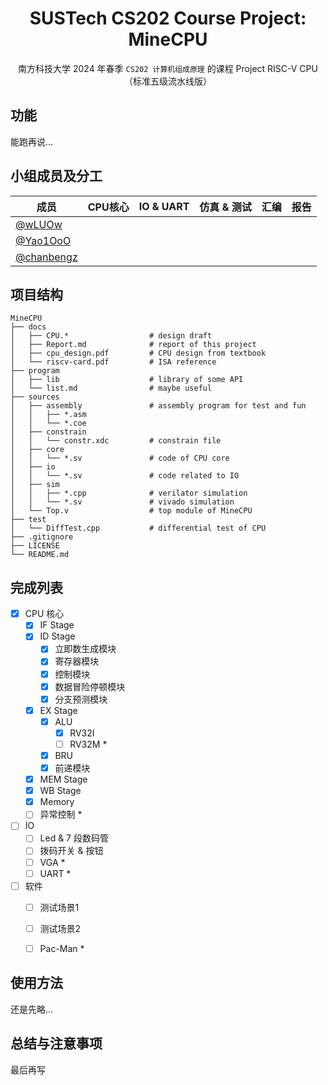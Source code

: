 <div align=center>

# SUSTech CS202 Course Project: MineCPU

南方科技大学 2024 年春季 `CS202 计算机组成原理` 的课程 Project RISC-V CPU（标准五级流水线版）

</div>



## 功能

能跑再说...



## 小组成员及分工

| 成员 | CPU核心 | IO & UART | 仿真 & 测试 | 汇编 | 报告 |
| --- | --- | --- | --- | --- | --- |
| [@wLUOw](https://github.com/wLUOw) |  |  |  |  |  |
| [@Yao1OoO](https://github.com/Yao1OoO) |  |  |  |  |  |
| [@chanbengz](https://github.com/chanbengz) |  |  |  |  |  |



## 项目结构

```
MineCPU
├── docs
│   ├── CPU.*                  # design draft
│   ├── Report.md              # report of this project
│   ├── cpu_design.pdf         # CPU design from textbook
│   └── riscv-card.pdf         # ISA reference
├── program
│   ├── lib                    # library of some API
│   └── list.md                # maybe useful
├── sources                                              
│   ├── assembly               # assembly program for test and fun
│   │   ├── *.asm              
│   │   └── *.coe             
│   ├── constrain
│   │   └── constr.xdc         # constrain file
│   ├── core
│   │   └── *.sv               # code of CPU core
│   ├── io
│   │   └── *.sv               # code related to IO
│   ├── sim
│   │   ├── *.cpp              # verilator simulation
│   │   └── *.sv               # vivado simulation
│   └── Top.v                  # top module of MineCPU
├── test
│   └── DiffTest.cpp           # differential test of CPU
├── .gitignore
├── LICENSE
└── README.md
```



## 完成列表

- [x] CPU 核心
  - [x] IF Stage
  - [x] ID Stage
    - [x] 立即数生成模块
    - [x] 寄存器模块
    - [x] 控制模块
    - [x] 数据冒险停顿模块
    - [x] 分支预测模块
  - [x] EX Stage
    - [x] ALU
      - [x] RV32I
      - [ ] RV32M *
    - [x] BRU
    - [x] 前递模块
  - [x] MEM Stage
  - [x] WB Stage
  - [x] Memory
  - [ ] 异常控制 *
- [ ] IO
  - [ ] Led & 7 段数码管
  - [ ] 拨码开关 & 按钮
  - [ ] VGA *
  - [ ] UART *
- [ ] 软件
  - [ ] 测试场景1
  - [ ] 测试场景2
  - [ ] Pac-Man *



## 使用方法

还是先略...



## 总结与注意事项

最后再写
